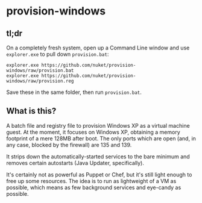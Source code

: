 provision-windows
=================

tl;dr
-----

On a completely fresh system, open up a Command Line window and use `explorer.exe` to pull down `provision.bat`:

    explorer.exe https://github.com/nuket/provision-windows/raw/provision.bat
    explorer.exe https://github.com/nuket/provision-windows/raw/provision.reg
    
Save these in the same folder, then run `provision.bat`.

What is this?
-------------

A batch file and registry file to provision Windows XP as a virtual machine guest. At the moment, it focuses on Windows XP, obtaining a memory footprint of a mere 128MB after boot. The only ports which are open (and, in any case, blocked by the firewall) are 135 and 139. 

It strips down the automatically-started services to the bare minimum and removes certain autostarts (Java Updater, specifically).

It's certainly not as powerful as Puppet or Chef, but it's still light enough to free up some resources. The idea is to run as lightweight of a VM as possible, which means as few background services and eye-candy as possible.
